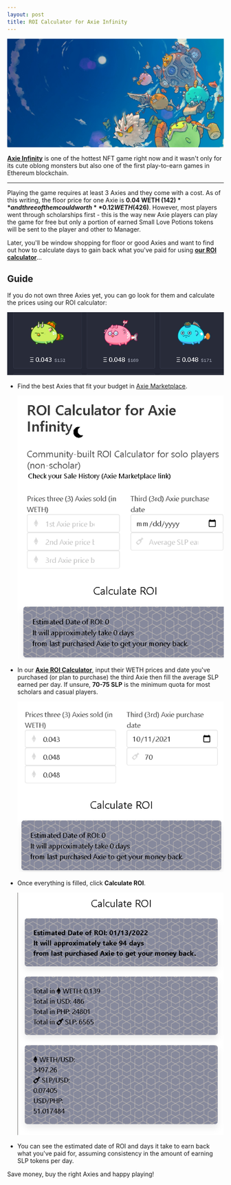 ```yaml
---
layout: post
title: ROI Calculator for Axie Infinity
---
```


![](https://github.com/frvfrvr/frvfrvr.github.io/blob/b4d9863fdc3d4623ef89d0bb266afd3d895578c5/docs/_posts/assets/20211012_142643_axie-infinity-1200x600.jpg)

[**Axie Infinity**](https://axieinfinity.com/) is one of the hottest NFT game right now and it wasn't only for its cute oblong monsters but also one of the first play-to-earn games in Ethereum blockchain.

---

Playing the game requires at least 3 Axies and they come with a cost. As of this writing, the floor price for one Axie is **0.04 WETH ($142)** and three of them could worth **0.12 WETH ($426)**. However, most players went through scholarships first - this is the way new Axie players can play the game for free but only a portion of earned Small Love Potions tokens will be sent to the player and other to Manager.

Later, you'll be window shopping for floor or good Axies and want to find out how to calculate days to gain back what you've paid for using [**our ROI calculator**](https://frvfrvr.github.io/axie/axie/)...

## Guide

If you do not own three Axies yet, you can go look for them and calculate the prices using our ROI calculator:

![](https://github.com/frvfrvr/frvfrvr.github.io/blob/b4d9863fdc3d4623ef89d0bb266afd3d895578c5/docs/_posts/assets/20211012_134341_axie_quote.png)

* Find the best Axies that fit your budget in [Axie Marketplace](https://marketplace.axieinfinity.com/axie). 

  ![](https://github.com/frvfrvr/frvfrvr.github.io/blob/b4d9863fdc3d4623ef89d0bb266afd3d895578c5/docs/_posts/assets/20211012_134852_roi_calc.png)
* In our [**Axie ROI Calculator**](https://frvfrvr.github.io/axie/axie), input their WETH prices and date you've purchased (or plan to purchase) the third Axie then fill the average SLP earned per day. If unsure, **70-75 SLP** is the minimum quota for most scholars and casual players.

  ![](https://github.com/frvfrvr/frvfrvr.github.io/blob/b4d9863fdc3d4623ef89d0bb266afd3d895578c5/docs/_posts/assets/20211012_135904_roi_calc2.png)
* Once everything is filled, click **Calculate ROI**.

  ![](https://github.com/frvfrvr/frvfrvr.github.io/blob/b4d9863fdc3d4623ef89d0bb266afd3d895578c5/docs/_posts/assets/20211012_140120_roi_calc3.png)
* You can see the estimated date of ROI and days it take to earn back what you've paid for, assuming consistency in the amount of earning SLP tokens per day.


Save money, buy the right Axies and happy playing!
